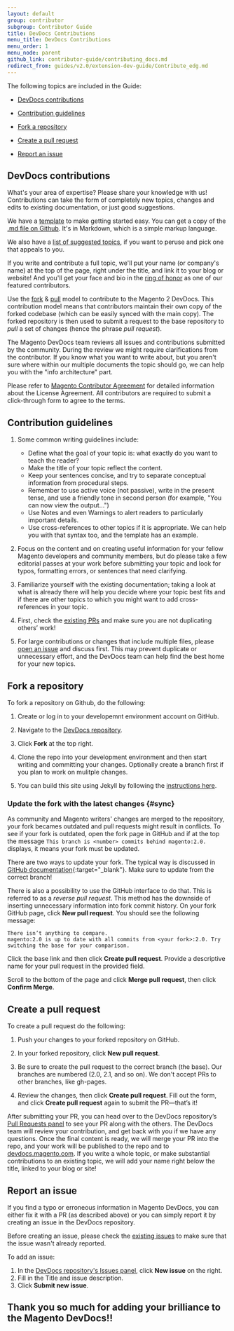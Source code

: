 ```yaml
---
layout: default
group: contributor
subgroup: Contributor Guide
title: DevDocs Contributions
menu_title: DevDocs Contributions
menu_order: 1
menu_node: parent
github_link: contributor-guide/contributing_docs.md
redirect_from: guides/v2.0/extension-dev-guide/Contribute_edg.md
---
```



The following topics are included in the Guide:

* <a href="#contribute">DevDocs contributions</a>

* <a href="#requirements">Contribution guidelines</a>

* <a href="#fork">Fork a repository</a>

* <a href="#pull_request">Create a pull request</a>

* <a href="#report">Report an issue</a>

<!--
<a href="#labels">Labels applied by the DevDocs team</a>
-->


<h2 id="contribute">DevDocs contributions</h2>

What's your area of expertise? Please share your knowledge with us! Contributions can take the form of completely new topics, changes and edits to existing documentation, or just good suggestions. 

We have a <a href="{{ site.gdeurl }}contributor-guide/basic_template.html" target="_blank">template</a> to make getting started easy. You can get a copy of the <a href="https://github.com/magento/devdocs/blob/2.0/guides/v2.0/contributor-guide/basic_template.md">.md file  on Github</a>. It's in Markdown, which is a simple markup language.

We also have a <a href="{{ site.gdeurl }}contributor-guide/contributing_docs_suggested_topics.html" target="_blank">list of suggested topics</a>, if you want to peruse and pick one that appeals to you.

If you write and contribute a full topic, we'll put your name (or company's name) at the top of the page, right under the title, and link it to your blog or website! And you'll get your face and bio in the <a href="{{ site.gdeurl }}howdoi/howdoi_bios.html">ring of honor</a> as one of our featured contributors.

Use the <a href="#fork">fork</a> & <a href="#pull_request">pull</a> model to contribute to the Magento 2 DevDocs.
This contribution model means that contributors maintain their own copy of the forked codebase (which can be easily synced with the main copy). The forked repository is then used to submit a request to the base repository to *pull* a set of changes (hence the phrase *pull request*).

The Magento DevDocs team reviews all issues and contributions submitted by the community. During the review we might require clarifications from the contributor. If you know what you want to write about, but you aren't sure where within our multiple documents the topic should go, we can help you with the "info architecture" part.

<!--
Often when the Magento DevDocs team works on reviewing the suggested changes, we will add a label to the issue to indicate certain information, like status or who is working the issue. If you're ever curious what the different labels mean, see the <a href="#labels">table</a> below for an explanation of each one. 
-->

<div class="bs-callout bs-callout-info" id="info">
<p>Please refer to <a href="http://www.magento.com/legaldocuments/mca">Magento Contributor Agreement</a> for detailed information about the License Agreement. All contributors are required to submit a click-through form to agree to the terms. </p>
</div>

<h2 id="requirements">Contribution guidelines</h2>


1. Some common writing guidelines include:
    * Define what the goal of your topic is: what exactly do you want to teach the reader?
    * Make the title of your topic reflect the content.
    * Keep your sentences concise, and try to separate conceptual information from procedural steps.
    * Remember to use active voice (not passive), write in the present tense, and use a friendly tone in second person (for example, "You can now view the output...")
    * Use Notes and even Warnings to alert readers to particularly important details.
    * Use cross-references to other topics if it is appropriate. We can help you with that syntax too, and the template has an example.
    
2. Focus on the content and on creating useful information for your fellow Magento developers and community members, but do please take a few editorial passes at your work before submitting your topic and look for typos, formatting errors, or sentences that need clarifying. 
3. Familiarize yourself with the existing documentation; taking a look at what is already there will help you decide where your topic best fits and if there are other topics to which you might want to add cross-references in your topic.
4. First, check the <a href="https://github.com/magento/devdocs/pulls" target="_blank">existing PRs</a> and make sure you are not duplicating others’ work!
5. For large contributions or changes that include multiple files, please <a href="https://github.com/magento/devdocs/issues" target="_blank">open an issue</a> and discuss first. This may prevent duplicate or unnecessary effort, and the DevDocs team can help find the best home for your new topics.

<h2 id="fork">Fork a repository</h2>
To fork a repository on Github, do the following:

1. Create or log in to your developemnt environment account on GitHub. 

2. Navigate to the <a href="https://github.com/magento/devdocs" target="_blank">DevDocs repository</a>.

3. Click **Fork** at the top right.

4. Clone the repo into your development environment and then start writing and committing your changes. Optionally create a branch first if you plan to work on mulitple changes.

5. You can build this site using Jekyll by following the <a href="https://github.com/magento/devdocs/README.md#build" target="_blank">instructions here</a>. 

### Update the fork with the latest changes {#sync}
As community and Magento writers' changes are merged to the repository, your fork becames outdated and pull requests might result in conflicts. To see if your fork is outdated, open the fork page in GitHub and if at the top the message `This branch is <number> commits behind magento:2.0.` displays, it means your fork must be updated.

There are two ways to update your fork. The typical way is discussed in [GitHub documentation](https://help.github.com/articles/syncing-a-fork){:target="_blank"}. Make sure to update from the correct branch!

There is also a possibility to use the GitHub interface to do that. This is referred to as a *reverse pull request*. This method has the downside of inserting unnecessary information into fork commit history. On your fork GitHub page, click **New pull request**. You should see the following message:

    There isn’t anything to compare.
    magento:2.0 is up to date with all commits from <your fork>:2.0. Try switching the base for your comparison.

Click the base link and then click **Create pull request**. Provide a descriptive name for your pull request in the provided field.

Scroll to the bottom of the page and click **Merge pull request**, then click **Confirm Merge**.

<h2 id="pull_request">Create a pull request</h2>

To create a pull request do the following: 

1. Push your changes to your forked repository on GitHub.

2. In your forked repository, click **New pull request**.

3. Be sure to create the pull request to the correct branch (the base). Our branches are numbered (2.0, 2.1, and so on). We don't accept PRs to other branches, like gh-pages.

4. Review the changes, then click **Create pull request**. Fill out the form, and click **Create pull request** again to submit the PR&mdash;that’s it!

After submitting your PR, you can head over to the DevDocs repository’s <a href="https://github.com/magento/devdocs/pulls" target="_blank">Pull Requests panel</a> to see your PR along with the others. The DevDocs team will review your contribution, and get back with you if we have any questions. Once the final content is ready, we will merge your PR into the repo, and your work will be published to the repo and to <a href="https://github.com/magento/devdocs" target="_blank">devdocs.magento.com</a>. If you write a whole topic, or make substantial contributions to an existing topic, we will add your name right below the title, linked to your blog or site!

<h2 id="report">Report an issue</h2>
If you find a typo or erroneous information in Magento DevDocs, you can either fix it with a PR (as described above) or you can simply report it by creating an issue in the DevDocs repository.

<div class="bs-callout bs-callout-info" id="info">
  <p>Before creating an issue, please check the <a href="https://github.com/magento/devdocs/issues" target="_blank"> existing issues</a> to make sure that the issue wasn't already reported.
</p>
</div>

To add an issue:

1. In the <a href="https://github.com/magento/devdocs/issues" target="_blank">DevDocs repository's Issues panel</a>, click  **New issue**  on the right. 
2. Fill in the Title and issue description.
3. Click **Submit new issue**.

<!--
<h2 id="labels">Labels applied by the Magento team</h2>

Refer to the following table for a description of each label. These labels are applied by the Magento development team to community contributed issues and pull requests, to communicate status, impact, or which team is working on it.

<table style="width:100%">
   <colgroup>
      <col width="30%">
      <col width="70%">
   </colgroup>
   <thead>
      <tr style="background-color:lightgray">
         <th>Label image</th>
         <th>Description</th>
      </tr>
   </thead>
   <tbody>
      <tr>
      <th>Issue Type</th>
      <th> </th>
</tr>
         <td><img src="{{ site.baseurl }}common/images/github_bug.png" alt="the Bug button"/></td>
         <td>An error, flaw, or failure in an existing feature that produces unexpected results.</td>
      </tr>
      <tr>
         <td><img src="{{ site.baseurl }}common/images/github_featureRequest.png" alt="the Feature Request button"/></td>
         <td>A community request to introduce a new feature in Magento.</td>
      </tr>
      <tr>
         <td><img src="{{ site.baseurl }}common/images/github_improvement.png" alt="the Improvement button"/></td>
         <td>A request to enhance existing functionality.</td>
      </tr>
      <tr>
         <td><img src="{{ site.baseurl }}common/images/github_question.png" alt="the Question button"/></td>
         <td>An inquiry about existing functionality.</td>
      </tr>
      <tr>
      <th>Domains Impacted</th>
      
</tr>
      <tr>
         <td><img src="{{ site.baseurl }}common/images/github_MX.png" alt="the MX button"/></td>
         <td>Affects Merchant Experience.</td>
      </tr>
       <tr>
         <td><img src="{{ site.baseurl }}common/images/github_CS.png" alt="the CS button"/></td>
         <td>Affects Commerce Services.</td>
      </tr>
       <tr>
         <td><img src="{{ site.baseurl }}common/images/github_PS.png" alt="the PS button"/></td>
         <td>Affects Platform Services.</td>
      </tr>
       <tr>
         <td><img src="{{ site.baseurl }}common/images/github_DOC.png" alt="the Doc button"/></td>
         <td>Affects Documentation domain.</td>
      </tr>
      <tr>
         <td><img src="{{ site.baseurl }}common/images/github_PROD.png" alt="the PROD button"/></td>
         <td>Affects the Product team (mostly feature requests or business logic change).</td>
      </tr>
 <tr>
         <td><img src="{{ site.baseurl }}common/images/github_TECH.png" alt="the Tech button"/></td>
         <td>Affects Architect Group (mostly to make decisions around technology changes).</td>
      </tr>
      
   <tr>
      <th>Pull Request Resolution Status</th>
      
</tr>
      
       <tr>
         <td><img src="{{ site.baseurl }}common/images/github_accept.png" alt="the Accept button"/></td>
         <td>The pull request has been accepted and will be merged into mainline code.</td>
      </tr>
       <tr>
         <td><img src="{{ site.baseurl }}common/images/github_reject.png" alt="the Reject button"/></td>
         <td>The pull request has been rejected and will not be merged into mainline code.  Possible reasons can include but are not limited to: issue has already been fixed in another code contribution, or there is an issue with the code contribution.</td>
      </tr>
      <tr>
      <th>Issue Resolution Status</th>
      
</tr>
       <tr>
         <td><img src="{{ site.baseurl }}common/images/gitHub_acknowledged.png" alt="the Acknowledged button"/></td>
         <td>The Magento Team has validated the issue and an internal ticket has been created.</td>
      </tr>
       <tr>
         <td><img src="{{ site.baseurl }}common/images/github_inProgress.png" alt="the In progress button"/></td>
         <td>The internal ticket is currently in progress, fix is scheduled to be delivered.</td>
      </tr>
       <tr>
         <td><img src="{{ site.baseurl }}common/images/github_needsUpdate.png" alt="the Needs update button"/></td>
         <td>The Magento Team needs additional information from the reporter to properly prioritize and process the issue or pull request.</td>
      </tr>
     
   </tbody>
</table>
-->

<h2 id="Thanks">Thank you so much for adding your brilliance to the Magento DevDocs!! </h2>
